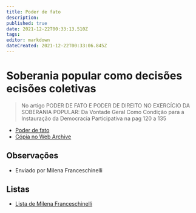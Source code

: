 ```yaml
---
title: Poder de fato
description: 
published: true
date: 2021-12-22T00:33:13.510Z
tags: 
editor: markdown
dateCreated: 2021-12-22T00:33:06.845Z
---
```


# Soberania popular como decisões ecisões coletivas

> No artigo PODER DE FATO E PODER DE DIREITO NO EXERCÍCIO DA SOBERANIA POPULAR:
Da Vontade Geral Como Condição para a Instauração da Democracia Participativa na pag 120 a 135

 - [Poder de fato](https://www.revistas.unijui.edu.br/index.php/direitoshumanosedemocracia/article/view/9069)
 - [Cópia no Web Archive](https://web.archive.org/web/20210909231925/https://www.revistas.unijui.edu.br/index.php/direitoshumanosedemocracia/article/view/9069)

## Observações

- Enviado por Milena Franceschinelli

## Listas
- [Lista de Milena Franceschinelli](/listas/milena-franceschinelli)